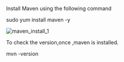 Install Maven using the following command

sudo yum install maven -y


![maven_install_1](https://user-images.githubusercontent.com/20787443/50431077-0aaa5e00-0903-11e9-98bc-530d5a2f8353.PNG)

To check the version,once ,maven is installed.

mvn -version 

